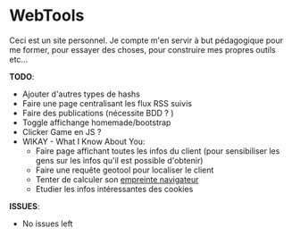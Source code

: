 # WebTools

Ceci est un site personnel. Je compte m'en servir à but pédagogique pour me former,
pour essayer des choses, pour construire mes propres outils etc...


**TODO**:
- Ajouter d'autres types de hashs
- Faire une page centralisant les flux RSS suivis
- Faire des publications (nécessite BDD ? )
- Toggle affichange homemade/bootstrap
- Clicker Game en JS ?
- WIKAY - What I Know About You: 
  - Faire page affichant toutes les infos du client (pour sensibiliser les gens sur les infos qu'il est possible d'obtenir)
  - Faire une requête geotool pour localiser le client
  - Tenter de calculer son [empreinte navigateur](https://www.comparitech.com/blog/vpn-privacy/what-is-browser-fingerprinting-how-to-protect-yourself/)
  - Etudier les infos intéressantes des cookies



**ISSUES**:
- No issues left
